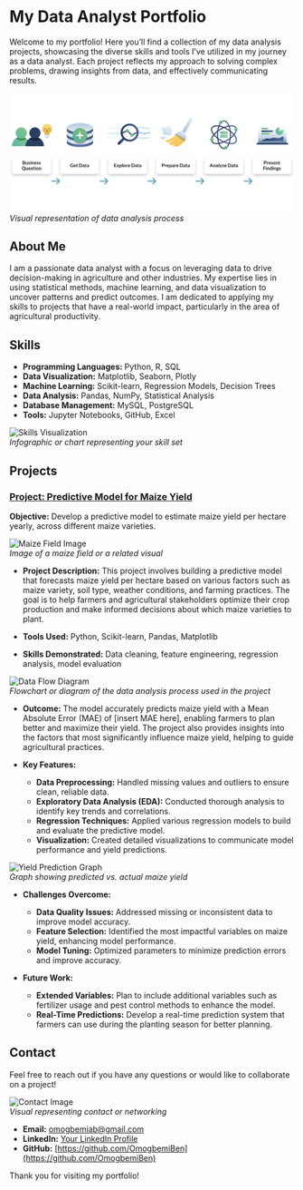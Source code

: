 # My Data Analyst Portfolio

Welcome to my portfolio! Here you’ll find a collection of my data analysis projects, showcasing the diverse skills and tools I’ve utilized in my journey as a data analyst. Each project reflects my approach to solving complex problems, drawing insights from data, and effectively communicating results.

![data analysis process](data_analysis.png)  
*Visual representation of data analysis process*

## About Me

I am a passionate data analyst with a focus on leveraging data to drive decision-making in agriculture and other industries. My expertise lies in using statistical methods, machine learning, and data visualization to uncover patterns and predict outcomes. I am dedicated to applying my skills to projects that have a real-world impact, particularly in the area of agricultural productivity.

## Skills

- **Programming Languages:** Python, R, SQL
- **Data Visualization:** Matplotlib, Seaborn, Plotly
- **Machine Learning:** Scikit-learn, Regression Models, Decision Trees
- **Data Analysis:** Pandas, NumPy, Statistical Analysis
- **Database Management:** MySQL, PostgreSQL
- **Tools:** Jupyter Notebooks, GitHub, Excel

![Skills Visualization](https://via.placeholder.com/600x400)  
*Infographic or chart representing your skill set*

## Projects

### [Project: Predictive Model for Maize Yield](https://github.com/yourusername/maize-yield-prediction)
**Objective:** Develop a predictive model to estimate maize yield per hectare yearly, across different maize varieties.

![Maize Field Image](https://via.placeholder.com/600x400)  
*Image of a maize field or a related visual*

- **Project Description:** This project involves building a predictive model that forecasts maize yield per hectare based on various factors such as maize variety, soil type, weather conditions, and farming practices. The goal is to help farmers and agricultural stakeholders optimize their crop production and make informed decisions about which maize varieties to plant.

- **Tools Used:** Python, Scikit-learn, Pandas, Matplotlib
- **Skills Demonstrated:** Data cleaning, feature engineering, regression analysis, model evaluation

![Data Flow Diagram](https://via.placeholder.com/600x400)  
*Flowchart or diagram of the data analysis process used in the project*

- **Outcome:** The model accurately predicts maize yield with a Mean Absolute Error (MAE) of [insert MAE here], enabling farmers to plan better and maximize their yield. The project also provides insights into the factors that most significantly influence maize yield, helping to guide agricultural practices.

- **Key Features:**
  - **Data Preprocessing:** Handled missing values and outliers to ensure clean, reliable data.
  - **Exploratory Data Analysis (EDA):** Conducted thorough analysis to identify key trends and correlations.
  - **Regression Techniques:** Applied various regression models to build and evaluate the predictive model.
  - **Visualization:** Created detailed visualizations to communicate model performance and yield predictions.

![Yield Prediction Graph](https://via.placeholder.com/600x400)  
*Graph showing predicted vs. actual maize yield*

- **Challenges Overcome:**
  - **Data Quality Issues:** Addressed missing or inconsistent data to improve model accuracy.
  - **Feature Selection:** Identified the most impactful variables on maize yield, enhancing model performance.
  - **Model Tuning:** Optimized parameters to minimize prediction errors and improve accuracy.

- **Future Work:**
  - **Extended Variables:** Plan to include additional variables such as fertilizer usage and pest control methods to enhance the model.
  - **Real-Time Predictions:** Develop a real-time prediction system that farmers can use during the planting season for better planning.

## Contact

Feel free to reach out if you have any questions or would like to collaborate on a project!

![Contact Image](https://via.placeholder.com/600x200)  
*Visual representing contact or networking*

- **Email:** [omogbemiab@gmail.com](omogbemiab@gmail.com)
- **LinkedIn:** [Your LinkedIn Profile](https://www.linkedin.com/in/yourusername/)
- **GitHub:** [https://github.com/OmogbemiBen](https://github.com/OmogbemiBen)

Thank you for visiting my portfolio!
